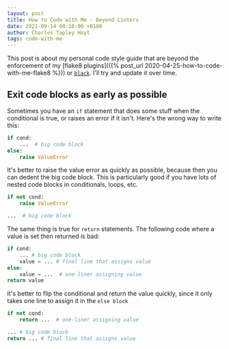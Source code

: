 ```yaml
---
layout: post
title: How to Code with Me - Beyond Linters
date: 2021-09-14 00:18:00 +0100
author: Charles Tapley Hoyt
tags: code-with-me
---
```

This post is about my personal code style guide that are beyond the enforcement
of my [flake8 plugins](({% post_url 2020-04-25-how-to-code-with-me-flake8 %}))
or [`black`](https://github.com/psf/black). I'll try and update it over time.

## Exit code blocks as early as possible

Sometimes you have an `if` statement that does some stuff when the conditional
is true, or raises an error if it isn't. Here's the wrong way to write this:

```python
if cond:
    ...  # big code block
else:
    raise ValueError
```

It's better to raise the value error as quickly as possible, because then
you can dedent the big code block. This is particularly good if you have lots
of nested code blocks in conditionals, loops, etc.

```python
if not cond:
    raise ValueError

...  # big code block
```

The same thing is true for `return` statements. The following code where
a value is set then returned is bad:

```python
if cond:
    ... # big code block
    value = ... # final line that assigns value
else:
    value = ...  # one-liner assigning value
return value
```

It's better to flip the conditional and return the value quickly, since it only
takes one line to assign it in the `else block`

```python
if not cond:
    return ...  # one-liner assigning value

... # big code block
return ... # final line that assigns value
```

